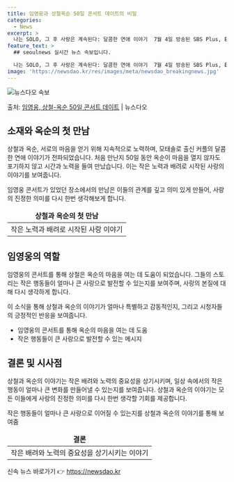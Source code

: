 ```yaml
---
title: 임영웅과 상철옥순 50일 콘서트 데이트의 비밀
categories:
  - News
excerpt: >
  나는 SOLO, 그 후 사랑은 계속된다: 달콤한 연애 이야기  7월 4일 방송된 SBS Plus, ENA 예…
feature_text: >
  ## seoulnews 실시간 뉴스 속보입니다.

  나는 SOLO, 그 후 사랑은 계속된다: 달콤한 연애 이야기  7월 4일 방송된 SBS Plus, ENA 예…
image: 'https://newsdao.kr/res/images/meta/newsdao_breakingnews.jpg'
---
```


![뉴스다오 속보](https://newsdao.kr/res/images/meta/newsdao_breakingnews.jpg)

<p>출처: <a href="https://newsdao.kr/4656" rel="dofollow">임영웅, 상철-옥순 50일 콘서트 데이트</a> | 뉴스다오</p>

<h2 data-ke-size="size26">소재와 옥순의 첫 만남</h2>
상철과 옥순, 서로의 마음을 얻기 위해 지속적으로 노력하며, 모태솔로 출신 커플의 달콤한 연애 이야기가 전파되었습니다. 처음 만난지 50일 동안 옥순이 마음을 열지 않자도 포기하지 않고 시간과 노력을 들여 만났습니다. 이는 작은 노력과 배려로 시작된 사랑의 이야기를 보여줍니다.

<p data-ke-size="size16">임영웅 콘서트가 있었던 장소에서의 만남은 이들의 관계를 깊고 의미 있게 만들어, 사랑의 진정한 의미를 다시 한번 생각해보게 합니다. </p>

<table>
  <thead>
    <tr>
      <td style="text-align: center; height: 17px;"><b>상철과 옥순의 첫 만남</b></td>
    </tr>
  </thead>
  <tbody>
    <tr>
      <td style="text-align: center; height: 17px;">작은 노력과 배려로 시작된 사랑 이야기</td>
    </tr>
  </tbody>
</table>

<h2 data-ke-size="size26">임영웅의 역할</h2>
임영웅의 콘서트를 통해 상철은 옥순의 마음을 여는 데 도움이 되었습니다. 그들의 스토리는 작은 행동들이 얼마나 큰 사랑으로 발전할 수 있는지를 보여주며, 사랑의 본질에 대해 다시 생각하게 합니다.

<p data-ke-size="size16">이 소식을 통해 상철과 옥순의 이야기가 얼마나 특별하고 감동적인지, 그리고 시청자들의 긍정적인 반응을 보여줍니다. </p>

<ul>
  <li>임영웅의 콘서트를 통해 옥순의 마음을 여는 데 도움</li>
  <li>작은 행동들이 큰 사랑으로 발전할 수 있는 메시지</li>
</ul>

<h2 data-ke-size="size26">결론 및 시사점</h2>
상철과 옥순의 이야기는 작은 배려와 노력의 중요성을 상기시키며, 일상 속에서의 작은 행동이 얼마나 큰 변화를 만들어낼 수 있는지를 보여줍니다. 상철과 옥순의 이야기는 모든 이들에게 사랑의 진정한 의미를 다시 한번 생각할 기회를 제공합니다.

<p data-ke-size="size16">작은 행동들이 얼마나 큰 사랑으로 이어질 수 있는지를 상철과 옥순의 이야기를 통해 보여줌</p>

<table>
  <thead>
    <tr>
      <td style="text-align: center; height: 17px;"><b>결론</b></td>
    </tr>
  </thead>
  <tbody>
    <tr>
      <td style="text-align: center; height: 17px;">작은 배려와 노력의 중요성을 상기시키는 이야기</td>
    </tr>
  </tbody>
</table> 

신속 뉴스 바로가기 👉 <a href="https://newsdao.kr" rel="dofollow">https://newsdao.kr</a>


